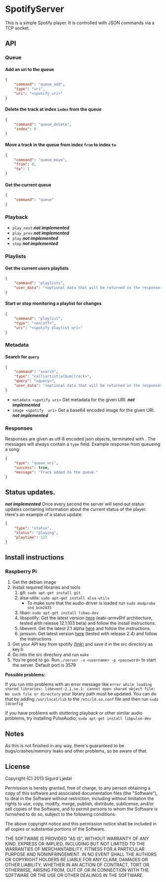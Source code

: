 # SpotifyServer
This is a simple Spotify player. It is controlled with JSON commands via a TCP socket.

## API
### Queue
#### Add an uri to the queue
```json
{
    "command": "queue_add",
    "type": "uri",
    "uri": "<spotify uri>"
}
```
#### Delete the track at index `index` from the queue
```json
{
    "command": "queue_delete",
    "index": 0
}
```
#### Move a track in the queue from index `from` to index `to`
```json
{
    "command": "queue_move",
    "from": 0,
    "to": 1
}
```
#### Get the current queue
```json
{
    "command": "queue"
}
```

### Playback
* `play_next` **_not implemented_**
* `play_prev` **_not implemented_**
* `play` **_not implemented_**
* `stop` **_not implemented_**

### Playlists
#### Get the current users playlists
```json
{
    "command": "playlists",
    "user_data": "<optional data that will be returned in the response>"
}
```

#### Start or stop monitoring a playlist for changes
```json
{
    "command": "playlist",
    "type": "<on|off>",
    "uri": "<spotify playlist uri>"
}
```

### Metadata
#### Search for `query`
```json
{
    "command": "search",
    "type": "<all|artist|album|track>",
    "query": "<query>",
    "user_data": "<optional data that will be returned in the response>"
}
```
* `metadata <spotify uri>` Get metadata for the given URI. **_not implemented_**
* `image <spotify  uri>` Get a base64 encoded image for the given URI. **_not implemented_**

### Responses
Responses are given as utf-8 encoded json objects, terminated with <LR><LF>. The messages will always contain a `type` field. Example response from queueing a song:
```json
{
    "type": "queue_uri",
    "success": true,
    "message": "Track added to the queue."
}
```

## Status updates.
**_not implemented_**
Once every second the server will send out status updates containing information about the current status of the player. Here's an example of a status update:
```json
{
    "type": "status",
    "status": "playing",
    "playtime": 123
}
```

## Install instructions

### Raspberry Pi

1. Get the debian image
2. Install required libraries and tools
    1. git: `sudo apt-get install git`
    2. alsa-utils: `sudo apt-get install alsa-utils`
        * To make sure that the audio-driver is loaded run `sudo modprobe snd_bcm2835`
    3. libao: `sudo apt-get install libao-dev`
    4. libspotify: Get the latest version [here](http://developer.spotify.com/technologies/libspotify/#download) (eabi-armv6hf architecture, tested with release 12.1.103 beta) and follow the install instructions.
    5. libevent: Get the latest 2.1 alpha [here](https://github.com/downloads/libevent/libevent/libevent-2.1.2-alpha.tar.gz) and follow the instructions.
    6. jansson: Get latest version [here](http://www.digip.org/jansson/) (tested with release 2.4) and follow the instructions.
3. Get your API key from spotify [(link)](http://developer.spotify.com/login/) and save it in the src directory as key.h
4. Go into the src directory and run `make`
5. You're good to go. Run `./server -u <username> -p <password>` to start the server. Default port is 3579

__Possible problems:__

If you run into problems with an error message like `error while loading shared libraries: libevent-2.1.so.1: cannot open shared object file: No such file or directory` your library path must be updated. You can do that by adding `/usr/local/lib` to the `/etc/ld.so.conf` file and then run `sudo ldconfig`

If you have problems with stuttering playback or other similar audio problems, try installing PulseAudio; `sudo apt-get install libpulse-dev`

## Notes
As this is not finished in any way, there's guaranteed to be bugs/crashes/memory leaks and other problems, so be aware of that.

## License
Copyright (C) 2013 Sigurd Ljødal

Permission is hereby granted, free of charge, to any person obtaining a copy of this software and associated documentation files (the "Software"), to deal in the Software without restriction, including without limitation the rights to use, copy, modify, merge, publish, distribute, sublicense, and/or sell copies of the Software, and to permit persons to whom the Software is furnished to do so, subject to the following conditions:

The above copyright notice and this permission notice shall be included in all copies or substantial portions of the Software.

THE SOFTWARE IS PROVIDED "AS IS", WITHOUT WARRANTY OF ANY KIND, EXPRESS OR IMPLIED, INCLUDING BUT NOT LIMITED TO THE WARRANTIES OF MERCHANTABILITY, FITNESS FOR A PARTICULAR PURPOSE AND NONINFRINGEMENT. IN NO EVENT SHALL THE AUTHORS OR COPYRIGHT HOLDERS BE LIABLE FOR ANY CLAIM, DAMAGES OR OTHER LIABILITY, WHETHER IN AN ACTION OF CONTRACT, TORT OR OTHERWISE, ARISING FROM, OUT OF OR IN CONNECTION WITH THE SOFTWARE OR THE USE OR OTHER DEALINGS IN THE SOFTWARE.
